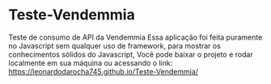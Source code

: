 # Teste-Vendemmia
Teste de consumo de API da Vendemmia 
Essa aplicação foi feita puramente no Javascript sem qualquer uso de framework, para mostrar os conhecimentos sólidos do Javascript, Você pode baixar o projeto e rodar localmente em sua máquina ou acessando o link: https://leonardodarocha745.github.io/Teste-Vendemmia/

